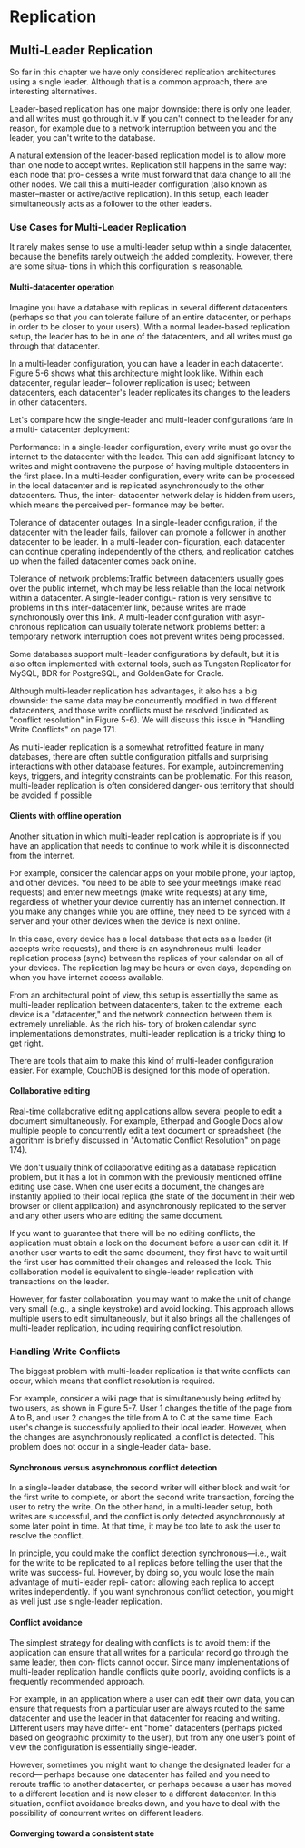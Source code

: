 # Replication

## Multi-Leader Replication
So far in this chapter we have only considered replication architectures using a single leader. Although that is a common approach, there are interesting alternatives.

Leader-based replication has one major downside: there is only one leader, and all writes must go through it.iv If you can't connect to the leader for any reason, for example due to a network interruption between you and the leader, you can't write to the database.

A natural extension of the leader-based replication model is to allow more than one node to accept writes. Replication still happens in the same way: each node that pro‐ cesses a write must forward that data change to all the other nodes. We call this a multi-leader configuration (also known as master–master or active/active replication). In this setup, each leader simultaneously acts as a follower to the other leaders.

### Use Cases for Multi-Leader Replication
It rarely makes sense to use a multi-leader setup within a single datacenter, because the benefits rarely outweigh the added complexity. However, there are some situa‐ tions in which this configuration is reasonable.

#### Multi-datacenter operation
Imagine you have a database with replicas in several different datacenters (perhaps so that you can tolerate failure of an entire datacenter, or perhaps in order to be closer to your users). With a normal leader-based replication setup, the leader has to be in one of the datacenters, and all writes must go through that datacenter.

In a multi-leader configuration, you can have a leader in each datacenter. Figure 5-6 shows what this architecture might look like. Within each datacenter, regular leader– follower replication is used; between datacenters, each datacenter's leader replicates its changes to the leaders in other datacenters.

Let's compare how the single-leader and multi-leader configurations fare in a multi- datacenter deployment:

Performance: In a single-leader configuration, every write must go over the internet to the datacenter with the leader. This can add significant latency to writes and might contravene the purpose of having multiple datacenters in the first place. In a multi-leader configuration, every write can be processed in the local datacenter and is replicated asynchronously to the other datacenters. Thus, the inter- datacenter network delay is hidden from users, which means the perceived per‐ formance may be better.

Tolerance of datacenter outages: In a single-leader configuration, if the datacenter with the leader fails, failover can promote a follower in another datacenter to be leader. In a multi-leader con‐ figuration, each datacenter can continue operating independently of the others, and replication catches up when the failed datacenter comes back online.

Tolerance of network problems:Traffic between datacenters usually goes over the public internet, which may be less reliable than the local network within a datacenter. A single-leader configu‐ ration is very sensitive to problems in this inter-datacenter link, because writes are made synchronously over this link. A multi-leader configuration with asyn‐ chronous replication can usually tolerate network problems better: a temporary network interruption does not prevent writes being processed.

Some databases support multi-leader configurations by default, but it is also often implemented with external tools, such as Tungsten Replicator for MySQL, BDR for PostgreSQL, and GoldenGate for Oracle.

Although multi-leader replication has advantages, it also has a big downside: the same data may be concurrently modified in two different datacenters, and those write conflicts must be resolved (indicated as "conflict resolution" in Figure 5-6). We will discuss this issue in "Handling Write Conflicts" on page 171.

As multi-leader replication is a somewhat retrofitted feature in many databases, there are often subtle configuration pitfalls and surprising interactions with other database features. For example, autoincrementing keys, triggers, and integrity constraints can be problematic. For this reason, multi-leader replication is often considered danger‐ ous territory that should be avoided if possible

#### Clients with offline operation
Another situation in which multi-leader replication is appropriate is if you have an application that needs to continue to work while it is disconnected from the internet.

For example, consider the calendar apps on your mobile phone, your laptop, and other devices. You need to be able to see your meetings (make read requests) and enter new meetings (make write requests) at any time, regardless of whether your device currently has an internet connection. If you make any changes while you are offline, they need to be synced with a server and your other devices when the device is next online.

In this case, every device has a local database that acts as a leader (it accepts write requests), and there is an asynchronous multi-leader replication process (sync) between the replicas of your calendar on all of your devices. The replication lag may be hours or even days, depending on when you have internet access available.

From an architectural point of view, this setup is essentially the same as multi-leader replication between datacenters, taken to the extreme: each device is a "datacenter," and the network connection between them is extremely unreliable. As the rich his‐ tory of broken calendar sync implementations demonstrates, multi-leader replication is a tricky thing to get right.

There are tools that aim to make this kind of multi-leader configuration easier. For example, CouchDB is designed for this mode of operation.

#### Collaborative editing
Real-time collaborative editing applications allow several people to edit a document simultaneously. For example, Etherpad and Google Docs allow multiple people to concurrently edit a text document or spreadsheet (the algorithm is briefly discussed in "Automatic Conflict Resolution" on page 174).

We don't usually think of collaborative editing as a database replication problem, but it has a lot in common with the previously mentioned offline editing use case. When one user edits a document, the changes are instantly applied to their local replica (the state of the document in their web browser or client application) and asynchronously replicated to the server and any other users who are editing the same document.

If you want to guarantee that there will be no editing conflicts, the application must obtain a lock on the document before a user can edit it. If another user wants to edit the same document, they first have to wait until the first user has committed their changes and released the lock. This collaboration model is equivalent to single-leader replication with transactions on the leader.

However, for faster collaboration, you may want to make the unit of change very small (e.g., a single keystroke) and avoid locking. This approach allows multiple users to edit simultaneously, but it also brings all the challenges of multi-leader replication, including requiring conflict resolution.

### Handling Write Conflicts
The biggest problem with multi-leader replication is that write conflicts can occur, which means that conflict resolution is required.

For example, consider a wiki page that is simultaneously being edited by two users, as shown in Figure 5-7. User 1 changes the title of the page from A to B, and user 2 changes the title from A to C at the same time. Each user's change is successfully applied to their local leader. However, when the changes are asynchronously replicated, a conflict is detected. This problem does not occur in a single-leader data‐ base.

#### Synchronous versus asynchronous conflict detection
In a single-leader database, the second writer will either block and wait for the first write to complete, or abort the second write transaction, forcing the user to retry the write. On the other hand, in a multi-leader setup, both writes are successful, and the conflict is only detected asynchronously at some later point in time. At that time, it may be too late to ask the user to resolve the conflict.

In principle, you could make the conflict detection synchronous—i.e., wait for the write to be replicated to all replicas before telling the user that the write was success‐ ful. However, by doing so, you would lose the main advantage of multi-leader repli‐ cation: allowing each replica to accept writes independently. If you want synchronous conflict detection, you might as well just use single-leader replication.

#### Conflict avoidance
The simplest strategy for dealing with conflicts is to avoid them: if the application can ensure that all writes for a particular record go through the same leader, then con‐ flicts cannot occur. Since many implementations of multi-leader replication handle conflicts quite poorly, avoiding conflicts is a frequently recommended approach.

For example, in an application where a user can edit their own data, you can ensure that requests from a particular user are always routed to the same datacenter and use the leader in that datacenter for reading and writing. Different users may have differ‐ ent "home" datacenters (perhaps picked based on geographic proximity to the user), but from any one user’s point of view the configuration is essentially single-leader.

However, sometimes you might want to change the designated leader for a record— perhaps because one datacenter has failed and you need to reroute traffic to another datacenter, or perhaps because a user has moved to a different location and is now closer to a different datacenter. In this situation, conflict avoidance breaks down, and you have to deal with the possibility of concurrent writes on different leaders.

#### Converging toward a consistent state
